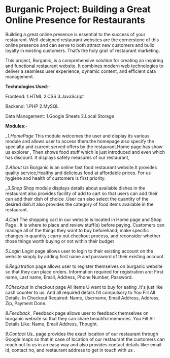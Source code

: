 # Burganic Project: Building a Great Online Presence for Restaurants
Building a great online presence is essential to the success of your restaurant. Well-designed restaurant websites are the cornerstone of this online presence and can serve to both attract new customers and build loyalty in existing customers. That’s the holy grail of restaurant marketing.

This project, Burganic, is a comprehensive solution for creating an inspiring and functional restaurant website. It combines modern web technologies to deliver a seamless user experience, dynamic content, and efficient data management.

**Technologies Used**:-

Frontend:
1.HTML
2.CSS
3.JavaScript

Backend:
1.PHP
2.MySQL

Data Management:
1.Google Sheets
2.Local Storage

**Modules**:-

__1.HomePage_
This module welcomes the user and display its various module and allows user to access them.the homepage also specify the specialty and current served offers by the restaurant.Home page has show us explorer ,
Then shows food stuff which is just introduced and even which has discount. It displays safety measures of our restaurant,

_2.About Us_
Burganic is an online fast food restaurant website.It provides quality service,Healthy and delicious food at affordable prices. For us hygiene and health of customers is first priority.

__3.Shop_
Shop module displays details about available dishes in the restaurant also provides facility of add to cart so that users can add their can add their dish of choice .User can also select the quantity of the desired dish.It also provides the category of food items available in the restaurant.

_4.Cart_
The shopping cart in our website is located in Home page and Shop Page . It is where to place and review stuff(s) before paying. Customers can manage all of the things they want to buy beforehand; make specific changes in quantity ; carry out checkout process, and reconsider whether those things worth buying or not within their budget

_5.Login_
Login page allows user to login to their existing account on the website simply by adding first name and password of their existing account.

_6.Registration_
page allows user to register themselves on burganic website so that they can place orders.
Information required for
registration are:
First name,
Last name,
Email,
Address,
Phone Number,
Password.

_7.Checkout_
In checkout page All items U want to buy for eating .It's just like cash counter to us. And all required details fill compulsory to You Fill All Details.
In Checkout Required:
Name,
Username,
Email Address,
Address,
Zip,
Payment Done.

_8.Feedback__
Feedback page allows user to feedback themselves on burganic website so that they can share beautiful memories.
You Fill All Details Like:
Name,
Email Address,
Thought.

_9.Contact Us__
page provides the exact location of our restaurant through Google maps so that in case of location of our restaurant the customers can reach out to us in an easy way and also provides contact details like: email id, contact no, and restaurant address to get in touch with us .
